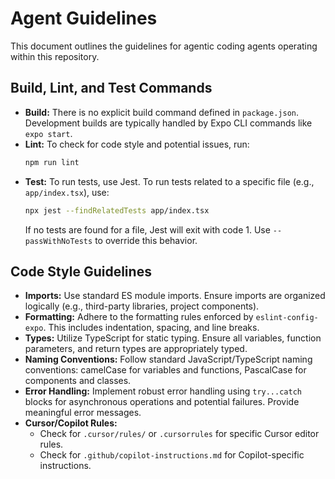 # Agent Guidelines

This document outlines the guidelines for agentic coding agents operating within this repository.

## Build, Lint, and Test Commands

- **Build:** There is no explicit build command defined in `package.json`. Development builds are typically handled by Expo CLI commands like `expo start`.
- **Lint:** To check for code style and potential issues, run:
  ```bash
  npm run lint
  ```
- **Test:** To run tests, use Jest. To run tests related to a specific file (e.g., `app/index.tsx`), use:
  ```bash
  npx jest --findRelatedTests app/index.tsx
  ```
  If no tests are found for a file, Jest will exit with code 1. Use `--passWithNoTests` to override this behavior.

## Code Style Guidelines

- **Imports:** Use standard ES module imports. Ensure imports are organized logically (e.g., third-party libraries, project components).
- **Formatting:** Adhere to the formatting rules enforced by `eslint-config-expo`. This includes indentation, spacing, and line breaks.
- **Types:** Utilize TypeScript for static typing. Ensure all variables, function parameters, and return types are appropriately typed.
- **Naming Conventions:** Follow standard JavaScript/TypeScript naming conventions: camelCase for variables and functions, PascalCase for components and classes.
- **Error Handling:** Implement robust error handling using `try...catch` blocks for asynchronous operations and potential failures. Provide meaningful error messages.
- **Cursor/Copilot Rules:**
  - Check for `.cursor/rules/` or `.cursorrules` for specific Cursor editor rules.
  - Check for `.github/copilot-instructions.md` for Copilot-specific instructions.
